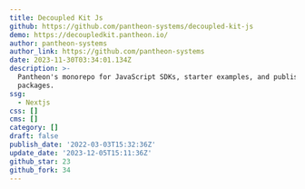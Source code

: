 ```yaml
---
title: Decoupled Kit Js
github: https://github.com/pantheon-systems/decoupled-kit-js
demo: https://decoupledkit.pantheon.io/
author: pantheon-systems
author_link: https://github.com/pantheon-systems
date: 2023-11-30T03:34:01.134Z
description: >-
  Pantheon's monorepo for JavaScript SDKs, starter examples, and published npm
  packages.
ssg:
  - Nextjs
css: []
cms: []
category: []
draft: false
publish_date: '2022-03-03T15:32:36Z'
update_date: '2023-12-05T15:11:36Z'
github_star: 23
github_fork: 34
---
```

